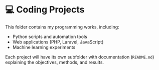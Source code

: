
# 💻 Coding Projects

This folder contains my programming works, including:  
- Python scripts and automation tools  
- Web applications (PHP, Laravel, JavaScript)  
- Machine learning experiments  

Each project will have its own subfolder with documentation (`README.md`) explaining the objectives, methods, and results.
